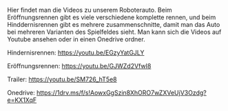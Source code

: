 Hier findet man die Videos zu unserem Roboterauto.
Beim Eröffnungsrennen gibt es viele verschiedene komplette rennen, 
und beim Hinddernisrennen gibt es mehrere zusammenschnitte, damit man das Auto bei mehreren Varianten des Spielfeldes sieht.
Man kann sich die Videos auf Youtube ansehen oder in einen Onedrive ordner.

Hindernisrennen: https://youtu.be/EGzyYatGJLY

Eröffnungsrennen: https://youtu.be/GJWZd2VfwI8

Trailer: https://youtu.be/SM726_hT5e8

Onedrive: https://1drv.ms/f/s!AowxGgSzin8XhORO7wZXVeUjV3Ozdg?e=KX1XqF
